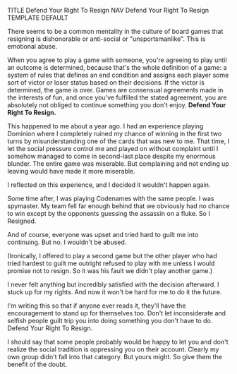 TITLE Defend Your Right To Resign
NAV Defend Your Right To Resign
TEMPLATE DEFAULT

There seems to be a common mentality in the culture of board games that resigning is dishonorable or anti-social or "unsportsmanlike". This is emotional abuse.

When you agree to play a game with someone, you're agreeing to play until an outcome is determined, because that's the whole definition of a game: a system of rules that defines an end condition and assigns each player some sort of victor or loser status based on their decisions. If the victor is determined, the game is over. Games are consensual agreements made in the interests of fun, and once you've fulfilled the stated agreement, you are absolutely not obliged to continue something you don't enjoy. **Defend Your Right To Resign.**

This happened to me about a year ago. I had an experience playing Dominion where I completely ruined my chance of winning in the first two turns by misunderstanding one of the cards that was new to me. That time, I let the social pressure control me and played on without complaint until I somehow managed to come in second-last place despite my enormous blunder. The entire game was miserable. But complaining and not ending up leaving would have made it more miserable.

I reflected on this experience, and I decided it wouldn't happen again.

Some time after, I was playing Codenames with the same people. I was spymaster. My team fell far enough behind that we obviously had no chance to win except by the opponents guessing the assassin on a fluke. So I Resigned.

And of course, everyone was upset and tried hard to guilt me into continuing. But no. I wouldn't be abused.

(Ironically, I offered to play a second game but the other player who had tried hardest to guilt me outright refused to play with me unless I would promise not to resign. So it was his fault we didn't play another game.)

I never felt anything but incredibly satisfied with the decision afterward. I stuck up for my rights. And now it won't be hard for me to do it the future.

I'm writing this so that if anyone ever reads it, they'll have the encouragement to stand up for themselves too. Don't let inconsiderate and selfish people guilt trip you into doing something you don't have to do. Defend Your Right To Resign.

I should say that some people probably would be happy to let you and don't realize the social tradition is oppressing you on their account. Clearly my own group didn't fall into that category. But yours might. So give them the benefit of the doubt.
